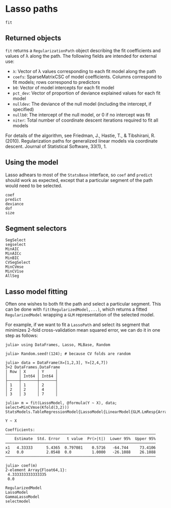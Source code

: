 # Lasso paths

```@docs
fit
```

## Returned objects
``fit`` returns a `RegularizationPath` object describing the fit coefficients
and values of λ along the path. The following fields are
intended for external use:

- `λ`: Vector of λ values corresponding to each fit model along the path
- `coefs`: SparseMatrixCSC of model coefficients. Columns correspond to fit models;
      rows correspond to predictors
- `b0`: Vector of model intercepts for each fit model
- `pct_dev`: Vector of proportion of deviance explained values for each fit model
- `nulldev`: The deviance of the null model (including the intercept, if specified)
- `nullb0`: The intercept of the null model, or 0 if no intercept was fit
- `niter`: Total number of coordinate descent iterations required to fit all models

For details of the algorithm, see Friedman, J., Hastie, T., &
Tibshirani, R. (2010). Regularization paths for generalized linear
models via coordinate descent. Journal of Statistical Software,
33(1), 1.

## Using the model
Lasso adhears to most of the `StatsBase` interface, so `coef` and `predict`
should work as expected, except that a particular segment of the path
would need to be selected.

```@docs
coef
predict
deviance
dof
size
```

## Segment selectors
```@docs
SegSelect
segselect
MinAIC
MinAICc
MinBIC
CVSegSelect
MinCVmse
MinCV1se
AllSeg
```

## Lasso model fitting
Often one wishes to both fit the path and select a particular segment.
This can be done with `fit(RegularizedModel,...)`, which returns a fitted
`RegularizedModel` wrapping a `GLM` representation of the selected model.

For example, if we want to fit a `LassoPath` and select its segment
that minimizes 2-fold cross-validation mean squared error, we can do it in one
step as follows:

```jldoctest
julia> using DataFrames, Lasso, MLBase, Random

julia> Random.seed!(124); # because CV folds are random

julia> data = DataFrame(X=[1,2,3], Y=[2,4,7])
3×2 DataFrames.DataFrame
│ Row │ X     │ Y     │
│     │ Int64 │ Int64 │
├─────┼───────┼───────┤
│ 1   │ 1     │ 2     │
│ 2   │ 2     │ 4     │
│ 3   │ 3     │ 7     │

julia> m = fit(LassoModel, @formula(Y ~ X), data; select=MinCVmse(Kfold(3,2)))
StatsModels.TableRegressionModel{LassoModel{LinearModel{GLM.LmResp{Array{Float64,1}},GLM.DensePredQR{Float64}}},Array{Float64,2}}

Y ~ X

Coefficients:
──────────────────────────────────────────────────────────────────
    Estimate  Std. Error   t value  Pr(>|t|)  Lower 95%  Upper 95%
──────────────────────────────────────────────────────────────────
x1   4.33333      5.4365  0.797081    0.5716   -64.744     73.4106
x2   0.0          2.0548  0.0         1.0000   -26.1088    26.1088
──────────────────────────────────────────────────────────────────

julia> coef(m)
2-element Array{Float64,1}:
 4.333333333333335
 0.0              

```

```@docs
RegularizedModel
LassoModel
GammaLassoModel
selectmodel
```

